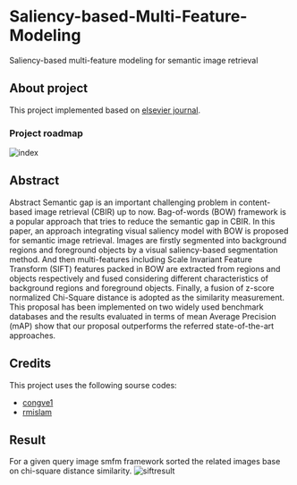 # Saliency-based-Multi-Feature-Modeling
Saliency-based multi-feature modeling for semantic image retrieval
## About project 
This project implemented based on [elsevier journal](https://www.sciencedirect.com/science/article/abs/pii/S1047320317302304).
### Project roadmap
![index](https://user-images.githubusercontent.com/87762511/176985877-31a77b30-886f-4c9e-bbf0-3aad9a379c8a.jpg)


## Abstract
Abstract
Semantic gap is an important challenging problem in content-based image retrieval (CBIR) up to now. Bag-of-words (BOW) framework is a popular approach that tries to reduce the semantic gap in CBIR. In this paper, an approach integrating visual saliency model with BOW is proposed for semantic image retrieval. Images are firstly segmented into background regions and foreground objects by a visual saliency-based segmentation method. And then multi-features including Scale Invariant Feature Transform (SIFT) features packed in BOW are extracted from regions and objects respectively and fused considering different characteristics of background regions and foreground objects. Finally, a fusion of z-score normalized Chi-Square distance is adopted as the similarity measurement. This proposal has been implemented on two widely used benchmark databases and the results evaluated in terms of mean Average Precision (mAP) show that our proposal outperforms the referred state-of-the-art approaches.
## Credits

This project uses the following sourse codes:

- [congve1](https://github.com/congve1/SaliencyRC) 
- [rmislam](https://github.com/rmislam/PythonSIFT) 

## Result
For a given query image smfm framework sorted the related images base on chi-square distance similarity.
![siftresult](https://user-images.githubusercontent.com/87762511/176985953-b5731d9a-f109-49eb-8a55-d95147e3dda4.jpeg)
